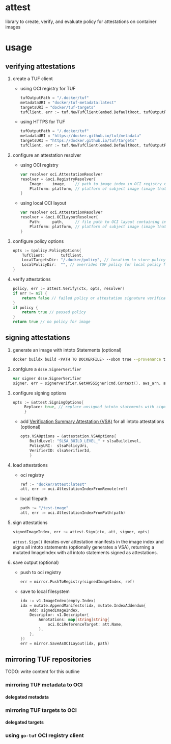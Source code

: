 # attest
library to create, verify, and evaluate policy for attestations on container images

# usage
## verifying attestations
1. create a TUF client
    * using OCI registry for TUF
        ```go
        tufOutputPath = "/.docker/tuf"
        metadataURI = "docker/tuf-metadata:latest"
        targetsURI = "docker/tuf-targets"
        tufClient, err := tuf.NewTufClient(embed.DefaultRoot, tufOutputPath, metadataURI, targetsURI)
        ```
    * using HTTPS for TUF
        ```go
        tufOutputPath = "/.docker/tuf"
        metadataURI = "https://docker.github.io/tuf/metadata"
        targetsURI = "https://docker.github.io/tuf/targets"
        tufClient, err := tuf.NewTufClient(embed.DefaultRoot, tufOutputPath, metadataURI, targetsURI)
        ```

1. configure an attestation resolver
    * using OCI registry
        ```go
        var resolver oci.AttestationResolver
        resolver = &oci.RegistryResolver{
			Image:    image,    // path to image index in OCI registry containing image attestations (e.g. docker/nginx:latest)
			Platform: platform, // platform of subject image (image that attestations are being verified against)
		}
        ```
    * using local OCI layout
        ```go
        var resolver oci.AttestationResolver
        resolver = &oci.OCILayoutResolver{
			Path:     path,     // file path to OCI layout containing image attestations (e.g. /myimage)
			Platform: platform, // platform of subject image (image that attestations are being verified against)
		}
        ```

1. configure policy options
    ```go
    opts := &policy.PolicyOptions{
		TufClient:       tufClient,
		LocalTargetsDir: "/.docker/policy", // location to store policy files downloaded from TUF
		LocalPolicyDir:  "", // overrides TUF policy for local policy files
	}
    ```

1. verify attestations
    ```go
    policy, err := attest.Verify(ctx, opts, resolver)
    if err != nil {
        return false // failed policy or attestation signature verification
    }
    if policy {
        return true // passed policy
    }
    return true // no policy for image
    ```

## signing attestations
1. generate an image with intoto Statements (optional)
   ```sh
   docker buildx build <PATH TO DOCKERFILE> --sbom true --provenance true --output type=oci,tar=false,name=<REPO>:<TAG>,dest=<OUTPUT DIR>
   ```

1. confgiure a `dsse.SignerVerifier`
   ```go
   var signer dsse.SignerVerifier 
   signer, err = signerverifier.GetAWSSigner(cmd.Context(), aws_arn, aws_region)
   ```

1. configure signing options
   ```go
   opts := &attest.SigningOptions{
		Replace: true, // replace unsigned intoto statements with signed intoto attestations, otherwise leave in place
        }
   ```
   * add [Verification Summary Attestation (VSA)](https://slsa.dev/spec/v1.0/verification_summary) for all intoto attestations (optional)
        ```go
        opts.VSAOptions = &attestation.VSAOptions{
			BuildLevel: "SLSA_BUILD_LEVEL_" + slsaBuildLevel,
			PolicyURI:  slsaPolicyUri,
			VerifierID: slsaVerifierId,
            }
        ```
1. load attestations 
   * oci registry
        ```go
        ref := "docker/attest:latest"
        att, err := oci.AttestationIndexFromRemote(ref)
        ```
   * local filepath
        ```go
        path := "/test-image"
        att, err := oci.AttestationIndexFromPath(path)
        ```

1. sign attestations
    ```go
    signedImageIndex, err := attest.Sign(ctx, att, signer, opts)
    ```
    `attest.Sign()` iterates over attestation manifests in the image index and signs all intoto statements (optionally generates a VSA), returning a mutated ImageIndex with all intoto statements signed as attestations.

1. save output (optional)
    * push to oci registry
        ```go
        err = mirror.PushToRegistry(signedImageIndex, ref)
        ```
    * save to local filesystem
        ```go
        idx := v1.ImageIndex(empty.Index)
		idx = mutate.AppendManifests(idx, mutate.IndexAddendum{
			Add: signedImageIndex,
			Descriptor: v1.Descriptor{
				Annotations: map[string]string{
					oci.OciReferenceTarget: att.Name,
				},
			},
		})
		err = mirror.SaveAsOCILayout(idx, path)
        ```

## mirroring TUF repositories
TODO: write content for this outline
### mirroring TUF metadata to OCI
#### delegated metadata
### mirroring TUF targets to OCI
#### delegated targets
### using `go-tuf` OCI registry client
